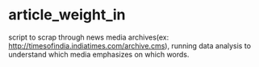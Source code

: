 # article_weight_in
script to scrap through news media archives(ex: http://timesofindia.indiatimes.com/archive.cms), running data analysis to understand which media emphasizes on which words.
